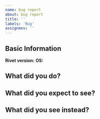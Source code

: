 ```yaml
---
name: bug report
about: bug report
title: ''
labels: 'Bug'
assignees: ''
---
```


## Basic Information

**Rivet version:**
**OS:**

## What did you do?


## What did you expect to see?


## What did you see instead?
